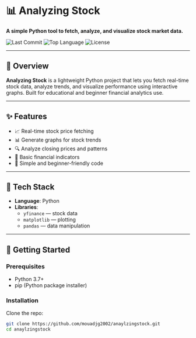 # 📊 Analyzing Stock

**A simple Python tool to fetch, analyze, and visualize stock market data.**

![Last Commit](https://img.shields.io/github/last-commit/mouadjg2002/anaylzingstock)
![Top Language](https://img.shields.io/github/languages/top/mouadjg2002/anaylzingstock)
![License](https://img.shields.io/github/license/mouadjg2002/anaylzingstock)

---

## 🧠 Overview

**Analyzing Stock** is a lightweight Python project that lets you fetch real-time stock data, analyze trends, and visualize performance using interactive graphs. Built for educational and beginner financial analytics use.

---

## ✨ Features

- 📈 Real-time stock price fetching  
- 📊 Generate graphs for stock trends  
- 🔍 Analyze closing prices and patterns  
- 🧪 Basic financial indicators  
- 🐍 Simple and beginner-friendly code  

---

## 🧰 Tech Stack

- **Language**: Python  
- **Libraries**:  
  - `yfinance` — stock data  
  - `matplotlib` — plotting  
  - `pandas` — data manipulation  

---

## 🚀 Getting Started

### Prerequisites

- Python 3.7+  
- pip (Python package installer)

### Installation

Clone the repo:

```bash
git clone https://github.com/mouadjg2002/anaylzingstock.git
cd anaylzingstock
